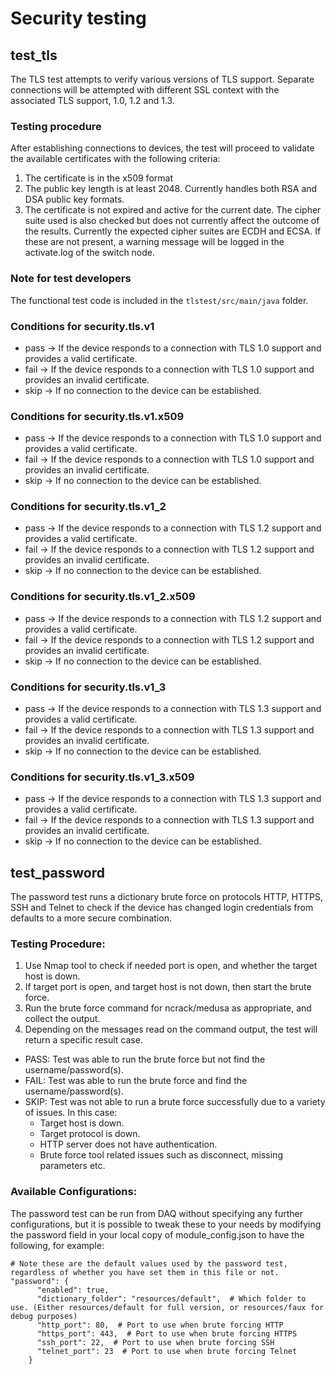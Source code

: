 # Security testing

## test_tls
The TLS test attempts to verify various versions of TLS support.  Separate connections will be attempted with different SSL context with the associated TLS support, 1.0, 1.2 and 1.3.
 
### Testing procedure
After establishing connections to devices, the test will proceed to validate the available certificates with the following criteria:
 1. The certificate is in the x509 format
 2. The public key length is at least 2048.  Currently handles both RSA and DSA public key formats.
 3. The certificate is not expired and active for the current date.
The cipher suite used is also checked but does not currently affect the outcome of the results.  Currently the expected cipher suites are ECDH and ECSA.  If these are not present, a warning message will be logged in the activate.log of the switch node.

 
### Note for test developers 
The functional test code is included in the `tlstest/src/main/java` folder.

 ### Conditions for security.tls.v1
 - pass -> If the device responds to a connection with TLS 1.0 support and provides a valid certificate.
 - fail -> If the device responds to a connection with TLS 1.0 support and provides an invalid certificate.
 - skip -> If no connection to the device can be established.

### Conditions for security.tls.v1.x509
 - pass -> If the device responds to a connection with TLS 1.0 support and provides a valid certificate.
 - fail -> If the device responds to a connection with TLS 1.0 support and provides an invalid certificate.
 - skip -> If no connection to the device can be established.

### Conditions for security.tls.v1_2
 - pass -> If the device responds to a connection with TLS 1.2 support and provides a valid certificate.
 - fail -> If the device responds to a connection with TLS 1.2 support and provides an invalid certificate.
 - skip -> If no connection to the device can be established.

### Conditions for security.tls.v1_2.x509
 - pass -> If the device responds to a connection with TLS 1.2 support and provides a valid certificate.
 - fail -> If the device responds to a connection with TLS 1.2 support and provides an invalid certificate.
 - skip -> If no connection to the device can be established.
 
### Conditions for security.tls.v1_3
 - pass -> If the device responds to a connection with TLS 1.3 support and provides a valid certificate.
 - fail -> If the device responds to a connection with TLS 1.3 support and provides an invalid certificate.
 - skip -> If no connection to the device can be established.

### Conditions for security.tls.v1_3.x509
 - pass -> If the device responds to a connection with TLS 1.3 support and provides a valid certificate.
 - fail -> If the device responds to a connection with TLS 1.3 support and provides an invalid certificate.
 - skip -> If no connection to the device can be established.
 
## test_password
The password test runs a dictionary brute force on protocols HTTP, HTTPS, SSH and Telnet to check if the device has changed login credentials from defaults to a more secure combination.

### Testing Procedure:
1. Use Nmap tool to check if needed port is open, and whether the target host is down.
2. If target port is open, and target host is not down, then start the brute force.
3. Run the brute force command for ncrack/medusa as appropriate, and collect the output.
4. Depending on the messages read on the command output, the test will return a specific result case.
 - PASS: Test was able to run the brute force but not find the username/password(s).
 - FAIL: Test was able to run the brute force and find the username/password(s).
 - SKIP: Test was not able to run a brute force successfully due to a variety of issues. In this case:
   - Target host is down.
   - Target protocol is down.
   - HTTP server does not have authentication.
   - Brute force tool related issues such as disconnect, missing parameters etc.
   
### Available Configurations:
The password test can be run from DAQ without specifying any further configurations, but it is possible to tweak these to your needs by modifying the password field in your local copy of module_config.json to have the following, for example:
```
# Note these are the default values used by the password test, regardless of whether you have set them in this file or not.
"password": {
      "enabled": true,
      "dictionary_folder": "resources/default",  # Which folder to use. (Either resources/default for full version, or resources/faux for debug purposes)
      "http_port": 80,  # Port to use when brute forcing HTTP
      "https_port": 443,  # Port to use when brute forcing HTTPS
      "ssh_port": 22,  # Port to use when brute forcing SSH
      "telnet_port": 23  # Port to use when brute forcing Telnet
    }
```

